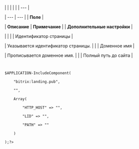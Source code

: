 |  |  |  |  |
| --- |

| --- | --- |
| **Поле** |

| **Описание** | **Примечание** |
| **Дополнительные настройки** |

| | |
| Идентификатор страницы |

| Указывается идентификатор страницы. |  |
| Доменное имя |

| Прописывается доменное имя. |  |
| Полный путь до сайта |

```
 

$APPLICATION-IncludeComponent(

	"bitrix:landing.pub",

	"",

	Array(

		"HTTP_HOST" => "",

		"LID" => "",

		"PATH" => ""

	)

);?>  


 
```